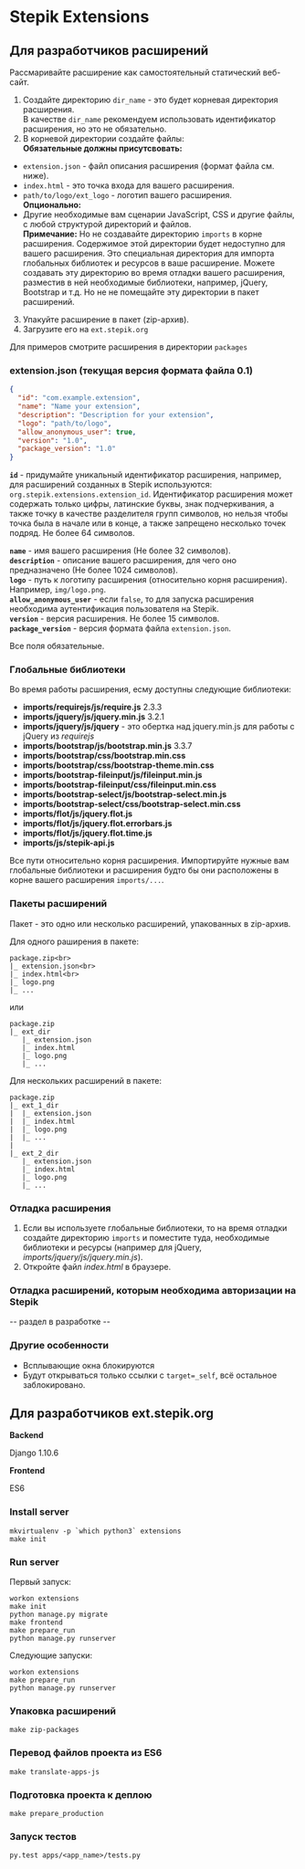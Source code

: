 # Stepik Extensions

## Для разработчиков расширений

Рассмаривайте расширение как самостоятельный статический веб-сайт.

1. Создайте директорию `dir_name` - это будет корневая директория расширения.<br>
В качестве `dir_name` рекомендуем использовать идентификатор расширения, 
но это не обязательно.
2. В корневой директории создайте файлы:<br>
**Обязательные должны присутсвовать:**
- `extension.json` - файл описания расширения (формат файла см. ниже).
- `index.html` - это точка входа для вашего расширения.<br>
- `path/to/logo/ext_logo` - логотип вашего расширения.<br>
**Опционально:**
- Другие необходимые вам сценарии JavaScript, CSS и другие файлы, 
с любой структурой директорий и файлов.<br>
**Примечание:** Но не создавайте директорию `imports` 
в корне расширения. Содержимое этой директории будет недоступно для вашего расширения.
Это специальная директория для импорта глобальных библиотек и ресурсов в ваше расширение.
Можете создавать эту директорию во время отладки вашего расширения, разместив в ней
необходимые библиотеки, например, jQuery, Bootstrap и т.д. Но не не помещайте
эту директории в пакет расширений.

3. Упакуйте расширение в пакет (zip-архив).
4. Загрузите его на `ext.stepik.org`

Для примеров смотрите расширения в директории `packages`

### extension.json (текущая версия формата файла 0.1)
```json
{
  "id": "com.example.extension",
  "name": "Name your extension",
  "description": "Description for your extension",
  "logo": "path/to/logo",
  "allow_anonymous_user": true,
  "version": "1.0",
  "package_version": "1.0"
}
```
**`id`** - придумайте уникальный идентификатор расширения, например, для расширений
созданных в Stepik используются: `org.stepik.extensions.extension_id`. 
Идентификатор расширения может содержать только цифры, латинские буквы, знак подчеркивания,
а также точку в качестве разделителя групп символов, но нельзя чтобы точка была в начале или в конце,
а также запрещено несколько точек подряд. Не более 64 символов.

**`name`** - имя вашего расширения (Не более 32 символов).<br>
**`description`** - описание вашего расширения, для чего оно предназначено (Не более 1024 символов).<br>
**`logo`** - путь к логотипу расширения (относительно корня расширения). Например, `img/logo.png`.<br>
**`allow_anonymous_user`** - если `false`, то для запуска расширения необходима аутентификация пользователя на Stepik.<br>
**`version`** - версия расширения. Не более 15 символов.<br>
**`package_version`** - версия формата файла `extension.json`.<br>

Все поля обязательные.

### Глобальные библиотеки

Во время работы расширения, есму доступны следующие библиотеки:
- **imports/requirejs/js/require.js** 2.3.3
- **imports/jquery/js/jquery.min.js** 3.2.1
- **imports/jquery/js/jquery** - это обертка над jquery.min.js для работы с jQuery из *requirejs*
- **imports/bootstrap/js/bootstrap.min.js** 3.3.7
- **imports/bootstrap/css/bootstrap.min.css**
- **imports/bootstrap/css/bootstrap-theme.min.css**
- **imports/bootstrap-fileinput/js/fileinput.min.js**
- **imports/bootstrap-fileinput/css/fileinput.min.css**
- **imports/bootstrap-select/js/bootstrap-select.min.js**
- **imports/bootstrap-select/css/bootstrap-select.min.css**
- **imports/flot/js/jquery.flot.js**
- **imports/flot/js/jquery.flot.errorbars.js**
- **imports/flot/js/jquery.flot.time.js**
- **imports/js/stepik-api.js**

Все пути относительно корня расширения. Импортируйте нужные вам глобальные библиотеки и расширения
будто бы они расположены в корне вашего расширения `imports/...`.

### Пакеты расширений

Пакет - это одно или несколько расширений, упакованных в zip-архив.

Для одного раширения в пакете:
```
package.zip<br>
|_ extension.json<br>
|_ index.html<br>
|_ logo.png
|_ ...
```

или

```
package.zip
|_ ext_dir
   |_ extension.json
   |_ index.html
   |_ logo.png
   |_ ...
```

Для нескольких расширений в пакете:

```
package.zip
|_ ext_1_dir
|  |_ extension.json
|  |_ index.html
|  |_ logo.png
|  |_ ...
|
|_ ext_2_dir
   |_ extension.json
   |_ index.html
   |_ logo.png
   |_ ...
```

### Отладка расширения

1. Если вы используете глобальные библиотеки, то на время отладки создайте
директорию `imports` и поместите туда, необходимые библиотеки и ресурсы
(например для jQuery, *imports/jquery/js/jquery.min.js*).
2. Откройте файл *index.html* в браузере.

### Отладка расширений, которым необходима авторизации на Stepik

 -- раздел в разработке --

### Другие особенности

- Всплывающие окна блокируются
- Будут открываться только ссылки с `target=_self`, 
всё остальное заблокировано.

## Для разработчиков ext.stepik.org

**Backend**

Django 1.10.6

**Frontend**

ES6

### Install server
```
mkvirtualenv -p `which python3` extensions
make init
```

### Run server

Первый запуск:
```
workon extensions
make init
python manage.py migrate
make frontend
make prepare_run
python manage.py runserver
```
Следующие запуски:
```
workon extensions
make prepare_run
python manage.py runserver
```

### Упаковка расширений

`
make zip-packages
`

### Перевод файлов проекта из ES6
`
make translate-apps-js
`

### Подготовка проекта к деплою

`make prepare_production`

### Запуск тестов
```
py.test apps/<app_name>/tests.py
```
